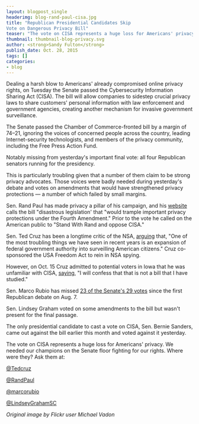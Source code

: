 ```yaml
---
layout: blogpost_single
headerimg: blog-rand-paul-cisa.jpg
title: "Republican Presidential Candidates Skip
Vote on Dangerous Privacy Bill"
teaser: "The vote on CISA represents a huge loss for Americans' privacy."
thumbnail: thumbnail-blog-privacy.svg
author: <strong>Sandy Fulton</strong>
publish_date: Oct. 28, 2015
tags: []
categories:
- blog
---
```

Dealing a harsh blow to Americans' already compromised online privacy rights, on Tuesday the Senate passed the Cybersecurity Information Sharing Act (CISA). The bill will allow companies to sidestep crucial privacy laws to share customers' personal information with law enforcement and government agencies, creating another mechanism for invasive government surveillance. 

The Senate passed the Chamber of Commerce-fronted bill by a margin of 74&ndash;21, ignoring the voices of concerned people across the country, leading Internet-security technologists, and members of the privacy community, including the Free Press Action Fund.

Notably missing from yesterday's important final vote: all four Republican senators running for the presidency. 

This is particularly troubling given that a number of them claim to be strong privacy advocates. Those voices were badly needed during yesterday's debate and votes on amendments that would have strengthened privacy protections &mdash; a number of which failed by small margins.

Sen. Rand Paul has made privacy a pillar of his campaign, and his [website](https://randpaul.com/f/stop-cisa) calls the bill "disastrous legislation' that "would trample important privacy protections under the Fourth Amendment." Prior to the vote he called on the American public to "Stand With Rand and oppose CISA."

Sen. Ted Cruz has been a longtime critic of the NSA, [arguing](http://www.cruz.senate.gov/?p=news&id=1915) that, "One of the most troubling things we have seen in recent years is an expansion of federal government authority into surveilling American citizens." Cruz co-sponsored the USA Freedom Act to rein in NSA spying. 

However, on Oct. 15 Cruz admitted to potential voters in Iowa that he was unfamiliar with CISA, [saying](https://www.facebook.com/internet2016/videos/1505163873142638/), "I will confess that that is not a bill that I have studied."

Sen. Marco Rubio has missed [23 of the Senate's 29 votes](https://www.washingtonpost.com/news/the-fix/wp/2015/10/28/you-are-ripping-us-off-a-florida-paper-calls-for-marco-rubios-resignation/) since the first Republican debate on Aug. 7.

Sen. Lindsey Graham voted on some amendments to the bill but wasn't present for the final passage.

The only presidential candidate to cast a vote on CISA, Sen. Bernie Sanders, came out against the bill earlier this month and voted against it yesterday. 

The vote on CISA represents a huge loss for Americans' privacy. We needed our champions on the Senate floor fighting for our rights. Where were they? Ask them at:

[@Tedcruz](https://twitter.com/tedcruz)

[@RandPaul](https://twitter.com/randpaul)

[@marcorubio](https://twitter.com/marcorubio)

[@LindseyGrahamSC](https://twitter.com/lindseygrahamsc)

*Original image by Flickr user Michael Vadon*
